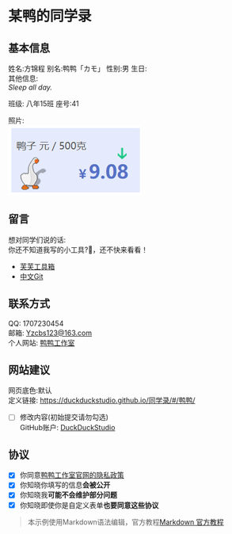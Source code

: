 # 某鸭的同学录
<!--
编写说明：
什么是注释：像我这样由&lt;!--开始，由--&gt;结束的内容就是注释。(< = &lt; | > = &gt;)
需要保留注释吗：随便，你直接用内容覆盖掉也行。
可以删除条目吗：不可以。但你可以不填写部分条目。
填写完后该怎么样：请发给我，或者邮箱Yzcbs123@163.com，或者直接在GitHub上提交拉取请求。
必须同意所有协议吗：是的。
可以在哪里看到最终效果：条目##网站建议/定义链接的链接，可能要过会才会部署。
觉得这个表单太烂了，想自己写一个表单或直接写一个页面：可以的，这个表单仅作示例。
该用什么编辑这个文件：只要能编辑文本文件的都行，建议使用支持Markdown的编辑器(例如Visual Studio Code等)，官方教程见表末。
-->
## 基本信息
姓名:方锦程  别名:鸭鸭「カモ」  性别:男  生日:<!--可选-->  
其他信息:  
*Sleep all day.*  

班级: 八年15班  座号:41

照片:  
![图片来源:北京价格](image.png)  

## 留言
想对同学们说的话:  
你还不知道我写的小工具?🤔，还不快来看看！  
- [芙芙工具箱](https://duckduckstudio.github.io/yazicbs.github.io/Tools/Fufu_Tools/)
- [中文Git](https://duckduckstudio.github.io/yazicbs.github.io/Tools/chinese_git/)

## 联系方式
QQ: 1707230454  
邮箱: <Yzcbs123@163.com>  
个人网站: [鸭鸭工作室](https://duckduckstudio.github.io/yazicbs.github.io/)  

## 网站建议
网页底色:默认<!--默认为#f5f5dc(米色)-->  
定义链接: https://duckduckstudio.github.io/同学录/#/鸭鸭/<!--以/结尾-->  
- [ ] 修改内容(初始提交请勿勾选)  
GitHub账户: [DuckDuckStudio](https://github.com/DuckDuckStudio/)  

## 协议
- [x] 你同意[鸭鸭工作室官网的隐私政策](https://duckduckstudio.github.io/yazicbs.github.io/privacy.html)
- [x] 你知晓你填写的信息**会被公开**
- [x] 你知晓我**可能不会维护部分问题**
- [x] 你知晓即使你是自定义表单**也要同意这些协议**

> 本示例使用Markdown语法编辑，官方教程[Markdown 官方教程](https://markdown.com.cn/)
